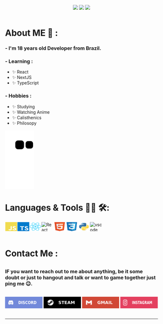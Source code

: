 <p align="center">
  <img height="50%" width="auto" src ="https://github-readme-stats.vercel.app/api?username=jhonsmith0&show_icons=true&count_private=true&theme=darcula&hide_border=true&hide=issues,contribs&bg_color=00000000">
  <img height="50%" width="auto" src ="https://github-readme-stats.vercel.app/api/top-langs/?username=jhonsmith0&layout=compact&hide_border=true&theme=darcula&bg_color=00000000&langs_count=6&hide=jupyter%20notebook,tex,css,php">
  <img src ="https://github-readme-streak-stats.herokuapp.com?user=jhonsmith0&theme=darcula&hide_border=true&background=FFFFFF00">
  <br>
  <br>
</p>

# About ME 💬 :

### - I'm 18 years old Developer from Brazil.

### - Learning :

- ✨ React
- ✨ NextJS
- ✨ TypeScript

### - Hobbies :

- ✨ Studying
- ✨ Watching Anime
- ✨ Calisthenics
- ✨ Philosopy

<img src="https://raw.githubusercontent.com/rafaballerini/rafaballerini/output/github-contribution-grid-snake.svg" >

</br>

# Languages & Tools 👨‍💻 🛠:

<div style="display:flex; height: 30px;">
<img align="center" alt="Js" height="30" width="40" src="https://raw.githubusercontent.com/devicons/devicon/master/icons/javascript/javascript-plain.svg">
  <img align="center" alt="Ts" height="30" width="40" src="https://raw.githubusercontent.com/devicons/devicon/master/icons/typescript/typescript-plain.svg">
  <img align="center" alt="React" height="30" width="40" src="https://raw.githubusercontent.com/devicons/devicon/master/icons/react/react-original.svg">

  <img align="center" alt="React" height="30" width="40" src="https://cdn.jsdelivr.net/gh/devicons/devicon/icons/nextjs/nextjs-original.svg" />

  <img align="center" alt="HTML" height="30" width="40" src="https://raw.githubusercontent.com/devicons/devicon/master/icons/html5/html5-original.svg">
  <img align="center" alt="CSS" height="30" width="40" src="https://raw.githubusercontent.com/devicons/devicon/master/icons/css3/css3-original.svg">
  <img align="center" alt="Python" height="30" width="40" src="https://raw.githubusercontent.com/devicons/devicon/master/icons/python/python-original.svg">
   <img align="center" alt="vscode" height="30" width="40" src="https://cdn.jsdelivr.net/gh/devicons/devicon/icons/vscode/vscode-original.svg" />

</div>

<br>

# Contact Me :

<p style="margin-bottom: 32px">

### IF you want to reach out to me about anything, be it some doubt or just to hangout and talk or want to game together just ping me 😉.

</p>
<br>

<div style="display: flex; gap: 3px;">
<a href="smith#6321" align="left" >
 <img alt="Discord" width="130" height="38" src="svg/discord.svg" />
</a>
<a href="https://steamcommunit align="left" y.com/id/contamainjhon/">
 <img alt="Steam" width="130" height="38" src="./svg/steam.svg" />
</a>
<a href="mailto:zamuplays@gmai align="left" l.com">
 <img alt="Gmail" width="130" height="38" src="svg/gmail.svg" />
</a>
<a href="https://ww align="left" w.instagram.com/jhon.s007/">
 <img alt="Instagram" width="130" height="38" src="svg/instagram.svg" />
</a>
</div>
<br>

---
